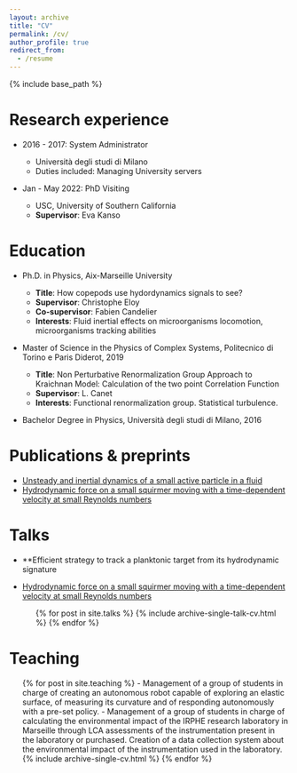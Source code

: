 ```yaml
---
layout: archive
title: "CV"
permalink: /cv/
author_profile: true
redirect_from:
  - /resume
---
```


{% include base_path %}

Research experience
======
* 2016 - 2017: System Administrator
  * Università degli studi di Milano
  * Duties included: Managing University servers

* Jan - May 2022: PhD Visiting
  * USC, University of Southern California
  * **Supervisor**: Eva Kanso
 
Education
======
* Ph.D. in Physics, Aix-Marseille University
  * **Title**: How copepods use hydordynamics signals to see?
  * **Supervisor**: Christophe Eloy
  * **Co-supervisor**: Fabien Candelier
  * **Interests**: Fluid inertial effects on microorganisms locomotion, microorganisms tracking abilities 
* Master of Science in the Physics of Complex Systems, Politecnico di Torino e Paris Diderot, 2019 
  * **Title**: Non Perturbative Renormalization Group Approach to Kraichnan Model: Calculation of the two point Correlation Function
  * **Supervisor**: L. Canet
  * **Interests**: Functional renormalization group. Statistical turbulence.

* Bachelor Degree in Physics, Università degli studi di Milano, 2016


Publications & preprints
======
* [Unsteady and inertial dynamics of a small active particle in a fluid](https://journals.aps.org/prfluids/pdf/10.1103/PhysRevFluids.7.044304)
* [Hydrodynamic force on a small squirmer moving with a time-dependent velocity at small Reynolds numbers](https://arxiv.org/abs/2209.08138)
  
  
Talks
======
* **Efficient strategy to track a planktonic target from its hydrodynamic signature
* [Hydrodynamic force on a small squirmer moving with a time-dependent velocity at small Reynolds numbers](https://arxiv.org/abs/2209.08138)

  <ul>{% for post in site.talks %}
    {% include archive-single-talk-cv.html %}
  {% endfor %}</ul>
  
Teaching
 ======
  <ul>{% for post in site.teaching %}
  - Management of a group of students in charge of  creating an autonomous robot capable of exploring an elastic surface, of measuring its curvature and of responding autonomously with a pre-set policy.
  - Management of a group of students in charge of calculating the environmental impact of the IRPHE research laboratory in Marseille through LCA assessments of the instrumentation present in the laboratory or purchased. Creation of a data collection system about the environmental impact of the instrumentation used in the laboratory.
    {% include archive-single-cv.html %}
  {% endfor %}</ul>
  
